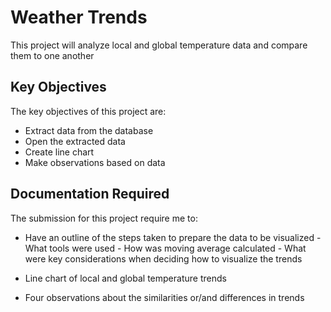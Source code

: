 # Weather Trends #
This project will analyze local and global temperature data and compare them to one another

## Key Objectives ##
The key objectives of this project are:
* Extract data from the database
* Open the extracted data
* Create line chart
* Make observations based on data

## Documentation Required ##
The submission for this project require me to:
* Have an outline of the steps taken to prepare the data to be visualized
      - What tools were used
      - How was moving average calculated
      - What were key considerations when deciding how to visualize the trends

* Line chart of local and global temperature trends
* Four observations about the similarities or/and differences in trends

